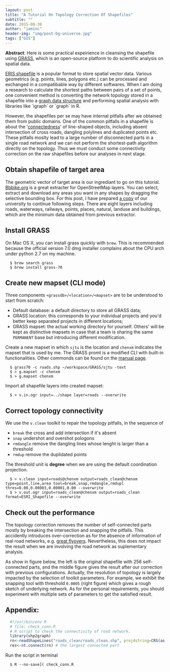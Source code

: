```yaml
---
layout: post
title: "A Tutorial On Topology Correction Of Shapefiles"
subtitle: ""
date: 2015-08-30
author: "jaminc"
header-img: "img/post-bg-universe.jpg"
tags: ["GIS"]
---
```


**Abstract**: Here is some practical expeirience in cleansing the shapefile using [GRASS](https://grass.osgeo.org/), which is an open-source platform to do scientific analysis on spatial data.

[ERIS shapefile](https://www.esri.com/library/whitepapers/pdfs/shapefile.pdf) is a popular format to store spatial vector data. Various geometrics (e.g. points, lines, polygons etc.) can be processed and exchanged in a compatibable way by different softwares. When I am doing a research to calculate the shortest paths between pairs of a set of points, one convenient method is converting the network topology stored in a shapefile into a [graph data structure](https://en.wikipedia.org/wiki/Graph_(abstract_data_type)) and performing spatial analysis with libraries like `igraph` or `graph` in R.

However, the shapefiles per se may have internal pitfalls after we obtained them from public domains. One of the common pitfalls in a shapefile is about the '[connectedness](http://www.esri.com/news/arcuser/0401/topo.html)' of line-shaped objects, including absent intersection of cross roads, dangling polylines and duplicated points etc. These pitfalls moslty lead to a large number of disconnected parts in a single road network and we can not perform the shortest-path algorithm directly on the topology. Thus we must conduct some connectivity correction on the raw shapefiles before our analyses in next stage.


## Obtain shapefile of target area

The geometric vector of target area is our ingrediant to go on this tutorial. [Bbbike.org](http://extract.bbbike.org/) is a great extracter for OpenStreetMap layers. You can select, extract and download any areas you want in any shapes by dragging the selective bounding box. For this post, I have prepared [a copy](http://7xlgp4.com1.z0.glb.clouddn.com/blog-post15-SJTU.Minhang.OSM.shp.zip) of our university to continue following steps. There are eight layers including roads, waterways, railways, points, places, natural, landuse and buildings, which are the minimum data obtained from previous extractor.


## Install GRASS

On Mac OS X, you can install grass quickly with `brew`. This is recommended because the official version 7.0 dmg installer complains about the CPU arch under python 2.7 on my machine.

```shell
  $ brew search grass
  $ brew install grass-70
```


## Create new mapset (CLI mode)

Three components `<grassdb>/<location>/<mapset>` are to be understood to start from scratch:

- Default database: a default directory to store all GRASS data;
- GRASS location: this corresponds to your individual projects and you'd better keep separated projects in different locations;
- GRASS mapset: the actual working directory for yourself. Others' will be kept as distinctive mapsets in case that a team is sharing the same `PERMANENT` base but introducing different modification.

Create a new mapset in which `sjtu` is the location and `chenxm` indicates the mapset that is used by me. The GRASS promt is a modified CLI with built-in functionalities. Other commonds can be found on the [manual page](https://grass.osgeo.org/grass70/manuals/index.html).

```shell
  $ grass70 -c roads.shp ~/workspace/GRASS/sjtu -text
  $ > g.mapset -c chenxm
  $ > g.mapset chenxm
```

Import all shapefile layers into created mapset:

```shell
  $ > v.in.ogr input=../shape layer=roads --overwrite
```

## Correct topology connectivity

We use the `v.clean` toolkit to repair the topology pitfalls, in the sequence of

- `break` the cross and add intersection if it's absent
- `snap` undershot and overshot pologons
- `rmdangle` remove the dangling lines whose lenght is larger than a threshold
- `rmdup` remove the duplidated points

The threshold unit is **degree** when we are using the default coordination projection.

```shell
  $ > v.clean input=roads@chenxm output=roads_clean@chenxm type=point,line,area tool=break,snap,rmdangle,rmdupl thres=0.00,0.00003,0.00001,0.00 --overwrite
  $ > v.out.ogr input=roads_clean@chenxm output=roads_clean format=ESRI_Shapefile --overwrite
```

## Check out the performance

The topology correction removes the number of self-connected parts mostly by breaking the intersection and snapping the pitfalls. This accidently introduces over-correction as for the absence of information of real road networks, e.g. [great flyovers](https://www.google.com/search?q=giant+flyover). Nevertheless, this does not impact the result when we are involving the road network as suplementary analysis.

As show in figure below, the left is the original shapefile with 256 self- connected parts, and the middle figure gives the result after our correction with previous configurations. Actually, the resolution of topology is largely impacted by the selection of toolkit parameters. For example, we exhibit the snapping tool with threshold `0.0005` (right figure) which gives a rough sketch of underlying network. As for the personal requirements, you should experiment with multiple sets of parameters to get the satisfied result.


## Appendix:

```R
  #!/usr/bin/env R
  # file: check_conn.R
  # R script to check the connectivity of road network.
  library(shp2graph)
  rn<-readShapeLines("roads_clean/roads_clean.shp", proj4string=CRS(as.character(NA)))
  res<-nt.connect(rn) # the largest connected part
```

Run the script in terminal

```shell
  $ R --no-save]( check_conn.R
```
